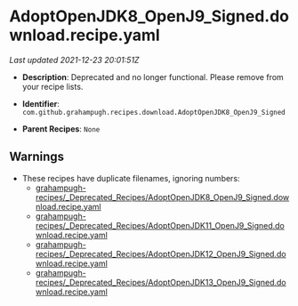 # AdoptOpenJDK8_OpenJ9_Signed.download.recipe.yaml

_Last updated 2021-12-23 20:01:51Z_

- **Description**: Deprecated and no longer functional. Please remove from your recipe lists.

- **Identifier**: `com.github.grahampugh.recipes.download.AdoptOpenJDK8_OpenJ9_Signed`

- **Parent Recipes**: `None`


## Warnings

- These recipes have duplicate filenames, ignoring numbers:
    - [grahampugh-recipes/_Deprecated_Recipes/AdoptOpenJDK8_OpenJ9_Signed.download.recipe.yaml](/autopkg-dupe-tracker/grahampugh-recipes/_Deprecated_Recipes/AdoptOpenJDK8_OpenJ9_Signed.download.recipe.yaml)
    - [grahampugh-recipes/_Deprecated_Recipes/AdoptOpenJDK11_OpenJ9_Signed.download.recipe.yaml](/autopkg-dupe-tracker/grahampugh-recipes/_Deprecated_Recipes/AdoptOpenJDK11_OpenJ9_Signed.download.recipe.yaml)
    - [grahampugh-recipes/_Deprecated_Recipes/AdoptOpenJDK12_OpenJ9_Signed.download.recipe.yaml](/autopkg-dupe-tracker/grahampugh-recipes/_Deprecated_Recipes/AdoptOpenJDK12_OpenJ9_Signed.download.recipe.yaml)
    - [grahampugh-recipes/_Deprecated_Recipes/AdoptOpenJDK13_OpenJ9_Signed.download.recipe.yaml](/autopkg-dupe-tracker/grahampugh-recipes/_Deprecated_Recipes/AdoptOpenJDK13_OpenJ9_Signed.download.recipe.yaml)